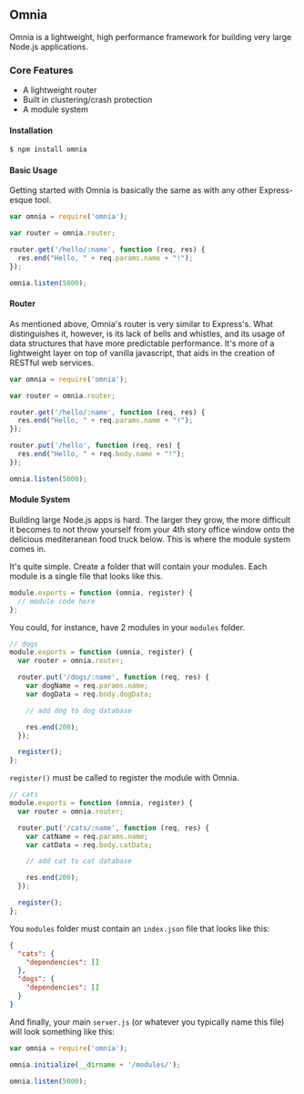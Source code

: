 ## Omnia

Omnia is a lightweight, high performance framework for building very large Node.js applications. 

### Core Features

* A lightweight router
* Built in clustering/crash protection
* A module system 

#### Installation
```sh
$ npm install omnia
```
#### Basic Usage
Getting started with Omnia is basically the same as with any other Express-esque tool.
```javascript
var omnia = require('omnia');

var router = omnia.router;

router.get('/hello/:name', function (req, res) {
  res.end("Hello, " + req.params.name + "!");
});

omnia.listen(5000);
```
#### Router
As mentioned above, Omnia's router is very similar to Express's. What distinguishes it, however, is its lack of bells and whistles, and its usage of data structures that have more predictable performance. It's more of a lightweight layer on top of vanilla javascript, that aids in the creation of RESTful web services. 
```javascript
var omnia = require('omnia');

var router = omnia.router;

router.get('/hello/:name', function (req, res) {
  res.end("Hello, " + req.params.name + "!");
});

router.put('/hello', function (req, res) {
  res.end("Hello, " + req.body.name + "!");
});

omnia.listen(5000);
```
#### Module System
Building large Node.js apps is hard. The larger they grow, the more difficult it becomes to not throw yourself from your 4th story office window onto the delicious mediteranean food truck below. This is where the module system comes in.

It's quite simple. Create a folder that will contain your modules. Each module is a single file that looks like this.
```javascript
module.exports = function (omnia, register) {
  // module code here
};
```
You could, for instance, have 2 modules in your `modules` folder.
```javascript
// dogs
module.exports = function (omnia, register) {
  var router = omnia.router;

  router.put('/dogs/:name', function (req, res) {
    var dogName = req.params.name;
    var dogData = req.body.dogData;

    // add dog to dog database

    res.end(200);
  });

  register();
};
```
`register()` must be called to register the module with Omnia. 
```javascript
// cats
module.exports = function (omnia, register) {
  var router = omnia.router;

  router.put('/cats/:name', function (req, res) {
    var catName = req.params.name;
    var catData = req.body.catData;

    // add cat to cat database

    res.end(200);
  });

  register();
};
```
You `modules` folder must contain an `index.json` file that looks like this:
```json
{
  "cats": {
    "dependencies": []
  },
  "dogs": {
    "dependencies": []
  }
}
```
And finally, your main `server.js` (or whatever you typically name this file) will look something like this:
```javascript
var omnia = require('omnia');

omnia.initialize(__dirname + '/modules/');

omnia.listen(5000);
```